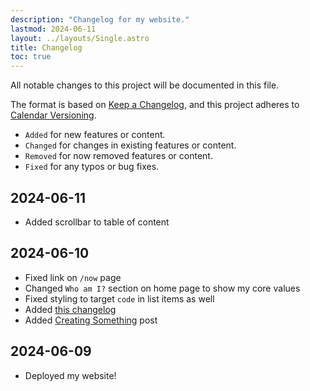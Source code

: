 ```yaml
---
description: "Changelog for my website."
lastmod: 2024-06-11
layout: ../layouts/Single.astro
title: Changelog
toc: true
---
```


All notable changes to this project will be documented in this file.

The format is based on [Keep a Changelog](https://keepachangelog.com/en/1.1.0/), and this project adheres to [Calendar Versioning](https://calver.org/).

- `Added` for new features or content.
- `Changed` for changes in existing features or content.
- `Removed` for now removed features or content.
- `Fixed` for any typos or bug fixes.

## 2024-06-11

- Added scrollbar to table of content

## 2024-06-10

- Fixed link on `/now` page
- Changed `Who am I?` section on home page to show my core values
- Fixed styling to target `code` in list items as well
- Added [this changelog](/changelog)
- Added [Creating Something](/writing/creating-something) post

## 2024-06-09

- Deployed my website!
